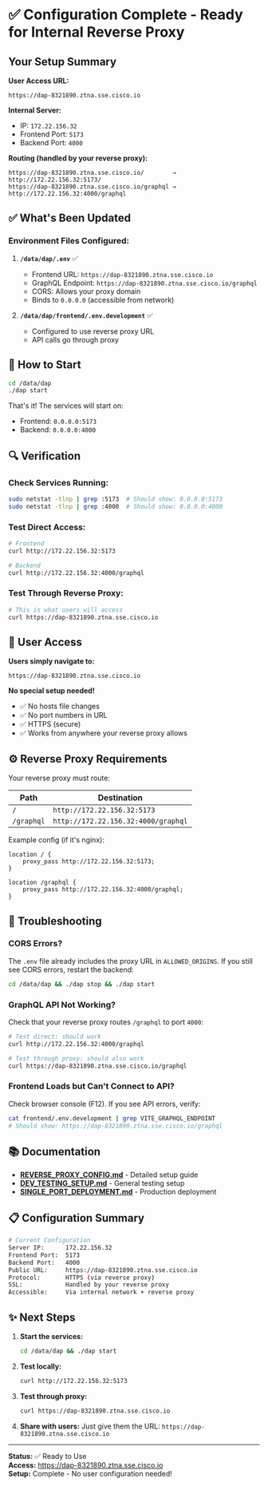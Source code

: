# ✅ Configuration Complete - Ready for Internal Reverse Proxy

## Your Setup Summary

**User Access URL:**
```
https://dap-8321890.ztna.sse.cisco.io
```

**Internal Server:**
- IP: `172.22.156.32`
- Frontend Port: `5173`
- Backend Port: `4000`

**Routing (handled by your reverse proxy):**
```
https://dap-8321890.ztna.sse.cisco.io/        → http://172.22.156.32:5173/
https://dap-8321890.ztna.sse.cisco.io/graphql → http://172.22.156.32:4000/graphql
```

## ✅ What's Been Updated

### Environment Files Configured:

1. **`/data/dap/.env`** ✅
   - Frontend URL: `https://dap-8321890.ztna.sse.cisco.io`
   - GraphQL Endpoint: `https://dap-8321890.ztna.sse.cisco.io/graphql`
   - CORS: Allows your proxy domain
   - Binds to `0.0.0.0` (accessible from network)

2. **`/data/dap/frontend/.env.development`** ✅
   - Configured to use reverse proxy URL
   - API calls go through proxy

## 🚀 How to Start

```bash
cd /data/dap
./dap start
```

That's it! The services will start on:
- Frontend: `0.0.0.0:5173`
- Backend: `0.0.0.0:4000`

## 🔍 Verification

### Check Services Running:
```bash
sudo netstat -tlnp | grep :5173  # Should show: 0.0.0.0:5173
sudo netstat -tlnp | grep :4000  # Should show: 0.0.0.0:4000
```

### Test Direct Access:
```bash
# Frontend
curl http://172.22.156.32:5173

# Backend
curl http://172.22.156.32:4000/graphql
```

### Test Through Reverse Proxy:
```bash
# This is what users will access
curl https://dap-8321890.ztna.sse.cisco.io
```

## 👥 User Access

**Users simply navigate to:**
```
https://dap-8321890.ztna.sse.cisco.io
```

**No special setup needed!**
- ✅ No hosts file changes
- ✅ No port numbers in URL
- ✅ HTTPS (secure)
- ✅ Works from anywhere your reverse proxy allows

## ⚙️ Reverse Proxy Requirements

Your reverse proxy must route:

| Path | Destination |
|------|-------------|
| `/` | `http://172.22.156.32:5173` |
| `/graphql` | `http://172.22.156.32:4000/graphql` |

Example config (if it's nginx):
```nginx
location / {
    proxy_pass http://172.22.156.32:5173;
}

location /graphql {
    proxy_pass http://172.22.156.32:4000/graphql;
}
```

## 🐛 Troubleshooting

### CORS Errors?
The `.env` file already includes the proxy URL in `ALLOWED_ORIGINS`. If you still see CORS errors, restart the backend:
```bash
cd /data/dap && ./dap stop && ./dap start
```

### GraphQL API Not Working?
Check that your reverse proxy routes `/graphql` to port `4000`:
```bash
# Test direct: should work
curl http://172.22.156.32:4000/graphql

# Test through proxy: should also work
curl https://dap-8321890.ztna.sse.cisco.io/graphql
```

### Frontend Loads but Can't Connect to API?
Check browser console (F12). If you see API errors, verify:
```bash
cat frontend/.env.development | grep VITE_GRAPHQL_ENDPOINT
# Should show: https://dap-8321890.ztna.sse.cisco.io/graphql
```

## 📚 Documentation

- **[REVERSE_PROXY_CONFIG.md](REVERSE_PROXY_CONFIG.md)** - Detailed setup guide
- **[DEV_TESTING_SETUP.md](DEV_TESTING_SETUP.md)** - General testing setup
- **[SINGLE_PORT_DEPLOYMENT.md](SINGLE_PORT_DEPLOYMENT.md)** - Production deployment

## 📋 Configuration Summary

```bash
# Current Configuration
Server IP:      172.22.156.32
Frontend Port:  5173
Backend Port:   4000
Public URL:     https://dap-8321890.ztna.sse.cisco.io
Protocol:       HTTPS (via reverse proxy)
SSL:            Handled by your reverse proxy
Accessible:     Via internal network + reverse proxy
```

## ✨ Next Steps

1. **Start the services:**
   ```bash
   cd /data/dap && ./dap start
   ```

2. **Test locally:**
   ```bash
   curl http://172.22.156.32:5173
   ```

3. **Test through proxy:**
   ```bash
   curl https://dap-8321890.ztna.sse.cisco.io
   ```

4. **Share with users:**
   Just give them the URL: `https://dap-8321890.ztna.sse.cisco.io`

---

**Status:** ✅ Ready to Use  
**Access:** https://dap-8321890.ztna.sse.cisco.io  
**Setup:** Complete - No user configuration needed!

